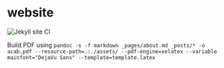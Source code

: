 # website

![Jekyll site CI](https://github.com/beschlagnahmt-org/website/workflows/Jekyll%20site%20CI/badge.svg)

Build PDF using
`pandoc -s -f markdown _pages/about.md _posts/* -o acab.pdf --resource-path=.:./assets/ --pdf-engine=xelatex --variable mainfont="DejaVu Sans" --template=template.latex`
